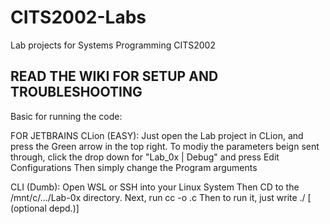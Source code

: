 # CITS2002-Labs
Lab projects for Systems Programming CITS2002

## READ THE WIKI FOR SETUP AND TROUBLESHOOTING

Basic for running the code:

FOR JETBRAINS CLion (EASY):
Just open the Lab project in CLion, and press the Green arrow in the top right.
To modiy the parameters beign sent through, click the drop down for "Lab_0x | Debug" and press Edit Configurations
Then simply change the Program arguments

CLI (Dumb):
Open WSL or SSH into your Linux System
Then CD to the /mnt/c/.../Lab-0x directory.
Next, run cc -o <name> <file>.c
Then to run it, just write ./<name> [<parameters> (optional depd.)]

